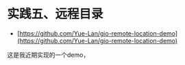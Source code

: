 # 实践五、远程目录

* [https://github.com/Yue-Lan/gio-remote-location-demo](https://github.com/Yue-Lan/gio-remote-location-demo)

这是我近期实现的一个demo，



